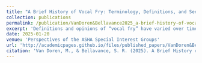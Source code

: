```yaml
---
title: "A Brief History of Vocal Fry: Terminology, Definitions, and Sentiment"
collection: publications
permalink: /publication/VanDoren&Bellavance2025_a-brief-history-of-vocal-fry-terminology-definitions-and-sentiment
excerpt: 'Definitions and opinions of “vocal fry” have varied over time. The purpose of this review is to examine the history of research on vocal fry, identify and define the terminology used to describe vocal fry in the clinical literature, and examine the history of sentiment regarding the use of vocal fry. This historical narrative review aims to establish a foundation to inform future clinical research by identifying both advances and evidence gaps in the literature on vocal fry. The term “vocal fry” initially appeared in the clinical literature in 1958, although some early work suggests that sentiment regarding this voice quality appeared at least as early as 1935. Vocal fry was considered a voice disorder until research in the 1960s found that it is acoustically and perceptually distinct from diagnosed “harshness.” Based on acoustic and physiological evidence, vocal fry was defined as a normal phonation register through much of the work in the 1970s. Current descriptions of vocal fry vary. While it is known to occur in the phrase-final position to mark phrase boundaries in nonpathological speech, current sentiment regarding vocal fry is mixed. Some clinical works list it as an aberrant or potentially pathological voice quality and report negative perception of its use, while others report using it as a therapeutic task in the setting of voice rehabilitation. In addition to changes in sentiment, various terms have been associated with the voice quality either as a synonym or to describe a related quality. The term “vocal fry” has had varying sentiments and multiple perceptual, physiological, and acoustic qualities associated with it. Additionally, terminology has varied over time and across researchers. Future research on vocal fry should clearly define the voice quality in order to allow for more direct comparison and make connections to clinical application.'
date: 2025-01-20
venue: 'Perspectives of the ASHA Special Interest Groups'
url: 'http://academicpages.github.io/files/published_papers/VanDoren&Bellavance2025_a-brief-history-of-vocal-fry-terminology-definitions-and-sentiment.pdf'
citation: 'Van Doren, M., & Bellavance, S. R. (2025). A Brief History of Vocal Fry: Terminology, Definitions, and Sentiment. <i>Perspectives of the ASHA Special Interest Groups</i>, 1–11. https://doi.org/10.1044/2025_persp-24-00229'
---
```

